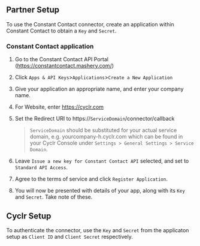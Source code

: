 
<section class="setup partner" markdown="1">

## Partner Setup

<div class="section-content" markdown="1">

To use the Constant Contact connector, create an application within Constant Contact to obtain a `Key` and `Secret`.

### Constant Contact application

1. Go to the Constant Contact API Portal (https://constantcontact.mashery.com/)
2. Click `Apps & API Keys`>`Applications`>`Create a New Application`
3. Give your application an appropriate name, and enter your company name.
4. For Website, enter https://cyclr.com
5. Set the Redirect URI to https://`ServiceDomain`/connector/callback 

    > `ServiceDomain` should be substituted for your actual service domain, e.g. yourcompany-h.cyclr.com which can be found in your Cyclr Console under `Settings > General Settings > Service Domain`.
6. Leave `Issue a new key for Constant Contact API` selected, and set to `Standard API Access`.
7. Agree to the terms of service and click `Register Application`.
8. You will now be presented with details of your app, along with its `Key` and `Secret`.  Take note of these.

</div>

</section>

<section class="setup cyclr" markdown="1">

## Cyclr Setup

<div class="section-content" markdown="1">

To authenticate the connector, use the `Key` and `Secret` from the applicaton setup as `Client ID` and `Client Secret` respectively.

</div>

</section>
